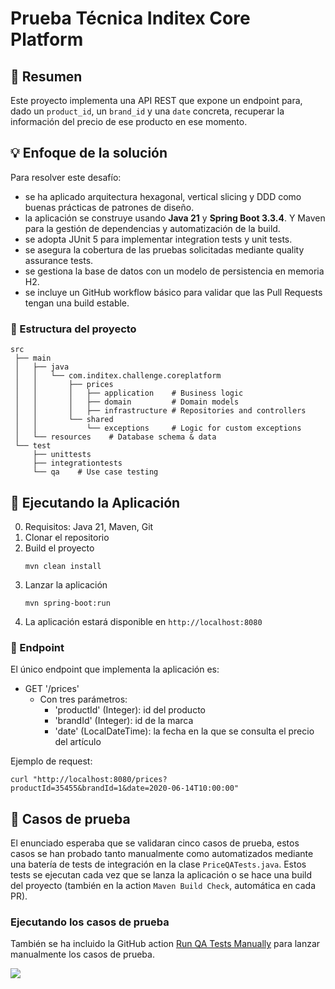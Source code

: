# Prueba Técnica Inditex Core Platform

## 📌 Resumen
Este proyecto implementa una API REST que expone un endpoint para, dado un `product_id`, un `brand_id` y una `date` concreta, recuperar la información del precio de ese producto en ese momento.

## 💡 Enfoque de la solución
Para resolver este desafío:
- se ha aplicado arquitectura hexagonal, vertical slicing y DDD como buenas prácticas de patrones de diseño.
- la aplicación se construye usando **Java 21** y **Spring Boot 3.3.4**. Y Maven para la gestión de dependencias y automatización de la build.
- se adopta JUnit 5 para implementar integration tests y unit tests.
- se asegura la cobertura de las pruebas solicitadas mediante quality assurance tests.
- se gestiona la base de datos con un modelo de persistencia en memoria H2.
- se incluye un GitHub workflow básico para validar que las Pull Requests tengan una build estable.

### 📁 Estructura del proyecto
```
src  
 ├── main  
 │   ├── java  
 │   │   └── com.inditex.challenge.coreplatform  
 │   │       ├── prices  
 │   │       │   ├── application    # Business logic  
 │   │       │   ├── domain         # Domain models  
 │   │       │   ├── infrastructure # Repositories and controllers  
 │   │       └── shared  
 │   │           └── exceptions     # Logic for custom exceptions  
 │   └── resources    # Database schema & data
 └── test  
     ├── unittests  
     ├── integrationtests  
     └── qa    # Use case testing
```

## 🚀 Ejecutando la Aplicación
0. Requisitos: Java 21, Maven, Git
1. Clonar el repositorio
2. Build el proyecto
   ```
   mvn clean install
   ```
3. Lanzar la aplicación
   ```
   mvn spring-boot:run
   ```
4. La aplicación estará disponible en `http://localhost:8080`

### 📝 Endpoint
El único endpoint que implementa la aplicación es:
* GET '/prices'
  - Con tres parámetros:
    * 'productId' (Integer): id del producto
    * 'brandId' (Integer): id de la marca
    * 'date' (LocalDateTime): la fecha en la que se consulta el precio del artículo

Ejemplo de request:
```
curl "http://localhost:8080/prices?productId=35455&brandId=1&date=2020-06-14T10:00:00"
```
## 🧪 Casos de prueba
El enunciado esperaba que se validaran cinco casos de prueba, estos casos se han probado tanto manualmente como automatizados mediante una batería de tests de integración en la clase `PriceQATests.java`.
Estos tests se ejecutan cada vez que se lanza la aplicación o se hace una build del proyecto (también en la action `Maven Build Check`, automática en cada PR).

### Ejecutando los casos de prueba
También se ha incluido la GitHub action [Run QA Tests Manually](https://github.com/FrancescFe/core-platform/actions/workflows/run-qa-tests.yml) para lanzar manualmente los casos de prueba.

![](https://i.imgur.com/PTeLh8G.png)
